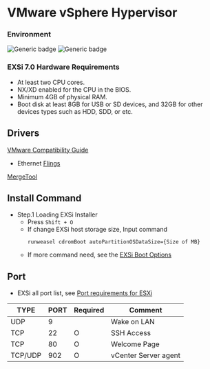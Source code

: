# VMware vSphere Hypervisor
### Environment
![Generic badge](https://img.shields.io/badge/vSphere_Hypervisor(EXSi)-7.0-green.svg)
![Generic badge](https://img.shields.io/badge/Chipset-SuperMicro_C621-green.svg)

### EXSi 7.0 Hardware Requirements
   - At least two CPU cores.
   - NX/XD enabled for the CPU in the BIOS.
   - Minimum 4GB of physical RAM.
   - Boot disk at least 8GB for USB or SD devices, and 32GB for other devices types such as HDD, SDD, or etc.

## Drivers
[VMware Compatibility Guide](https://www.vmware.com/resources/compatibility/search.php)

  - Ethernet [Flings](https://flings.vmware.com/community-networking-driver-for-esxi)

[MergeTool](https://github.com/VFrontDe/ESXi-Customizer-PS/blob/master/ESXi-Customizer-PS.ps1)

## Install Command
  - Step.1 Loading EXSi Installer
    - Press `Shift + O`
    - If change EXSi host storage size, Input command
      ```
      runweasel cdromBoot autoPartitionOSDataSize={Size of MB}
      ```
    - If more command need, see the [EXSi Boot Options](https://docs.vmware.com/en/VMware-vSphere/7.0/com.vmware.esxi.upgrade.doc/GUID-9040F0B2-31B5-406C-9000-B02E8DA785D4.html#GUID-9040F0B2-31B5-406C-9000-B02E8DA785D4)

## Port
  - EXSi all port list, see [Port requirements for ESXi](https://kb.vmware.com/s/article/2039095)
  
| TYPE | PORT | Required | Comment |
|---|---|---|---|
| UDP | 9 |  | Wake on LAN |
| TCP | 22 | O | SSH Access |
| TCP | 80 | O | Welcome Page |
| TCP/UDP | 902 | O | vCenter Server agent |

